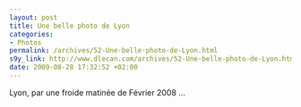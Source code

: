 ```yaml
--- 
layout: post
title: Une belle photo de Lyon
categories: 
- Photos
permalink: /archives/52-Une-belle-photo-de-Lyon.html
s9y_link: http://www.dlecan.com/archives/52-Une-belle-photo-de-Lyon.html
date: 2009-08-28 17:32:52 +02:00
---
```

Lyon, par une froide  matinée de Février 2008 ...<br />
<br />
<a href="http://picasaweb.google.com/lh/photo/HEfAieyJlro8XpUsQdKiRQ?feat=embedwebsite"><img src="http://lh4.ggpht.com/_YRLPyKcp69o/Spf4ZN94QoI/AAAAAAAAACU/PEDBHFJo6aA/s400/2008-01-28%2009-42-34%20-%20WE%20Lyon%20-%20pano.jpg" alt=""  /></a>
